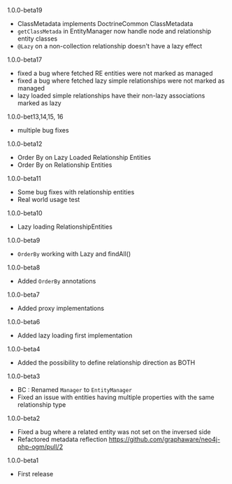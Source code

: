 1.0.0-beta19

- ClassMetadata implements DoctrineCommon ClassMetadata
- `getClassMetada` in EntityManager now handle node and relationship entity classes
- `@Lazy` on a non-collection relationship doesn't have a lazy effect

1.0.0-beta17

- fixed a bug where fetched RE entities were not marked as managed
- fixed a bug where fetched lazy simple relationships were not marked as managed
- lazy loaded simple relationships have their non-lazy associations marked as lazy

1.0.0-bet13,14,15, 16

- multiple bug fixes

1.0.0-beta12

- Order By on Lazy Loaded Relationship Entities
- Order By on Relationship Entities

1.0.0-beta11

- Some bug fixes with relationship entities
- Real world usage test

1.0.0-beta10

- Lazy loading RelationshipEntities

1.0.0-beta9

- `OrderBy` working with Lazy and findAll()

1.0.0-beta8

- Added `OrderBy` annotations

1.0.0-beta7

- Added proxy implementations

1.0.0-beta6

- Added lazy loading first implementation

1.0.0-beta4

- Added the possibility to define relationship direction as BOTH

1.0.0-beta3

- BC : Renamed `Manager` to `EntityManager`
- Fixed an issue with entities having multiple properties with the same relationship type

1.0.0-beta2

-  Fixed a bug where a related entity was not set on the inversed side
-  Refactored metadata reflection https://github.com/graphaware/neo4j-php-ogm/pull/2

1.0.0-beta1

- First release